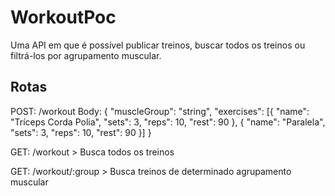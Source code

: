# WorkoutPoc

Uma API em que é possível publicar treinos, buscar todos os treinos ou filtrá-los por agrupamento muscular.

## Rotas

POST: /workout
Body: { "muscleGroup": "string", "exercises": [{ "name": "Tríceps Corda Polia", "sets": 3, "reps": 10, "rest": 90 }, { "name": "Paralela", "sets": 3, "reps": 10, "rest": 90 }] }

GET: /workout > Busca todos os treinos

GET: /workout/:group > Busca treinos de determinado agrupamento muscular
